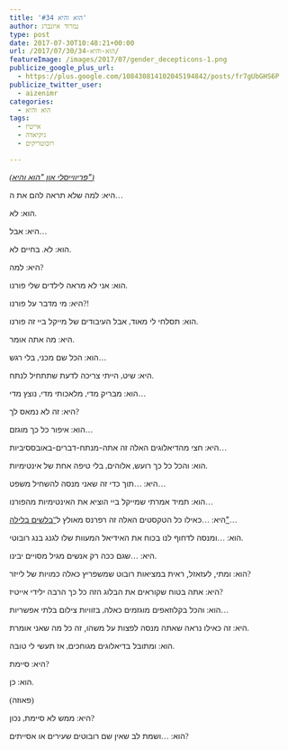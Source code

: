 ```yaml
---
title: 'הוא והיא #34'
author: נמרוד איזנברג
type: post
date: 2017-07-30T10:48:21+00:00
url: /2017/07/30/הוא-והיא-34/
featureImage: /images/2017/07/gender_decepticons-1.png
publicize_google_plus_url:
  - https://plus.google.com/108430814102045194842/posts/fr7gUbGHS6P
publicize_twitter_user:
  - aizenimr
categories:
  - הוא והיא
tags:
  - אייטיז
  - גיקיאדה
  - רובוטריקים

---
```

_[<span style="font-family:Liberation Serif, serif;"><span lang="en-US">(</span></span><span lang="he-IL">פריווייסלי און "הוא והיא"</span><span style="font-family:Liberation Serif, serif;"><span lang="en-US">)</span></span>][1]_

<span lang="he-IL">היא</span><span style="font-family:Liberation Serif, serif;"><span lang="en-US">: </span></span><span lang="he-IL">למה שלא תראה להם את ה</span><span style="font-family:Liberation Serif, serif;"><span lang="en-US">&#8230;</span></span>

<span lang="he-IL">הוא</span><span style="font-family:Liberation Serif, serif;"><span lang="en-US">: </span></span><span lang="he-IL">לא</span><span style="font-family:Liberation Serif, serif;"><span lang="en-US">.</span></span>

<span lang="he-IL">היא</span><span style="font-family:Liberation Serif, serif;"><span lang="en-US">: </span></span><span lang="he-IL">אבל</span><span style="font-family:Liberation Serif, serif;"><span lang="en-US">&#8230;</span></span>

<span lang="he-IL">הוא</span><span style="font-family:Liberation Serif, serif;"><span lang="en-US">: </span></span><span lang="he-IL">לא</span><span style="font-family:Liberation Serif, serif;"><span lang="en-US">. </span></span><span lang="he-IL">בחיים לא</span><span style="font-family:Liberation Serif, serif;"><span lang="en-US">.</span></span>

<span lang="he-IL">היא</span><span style="font-family:Liberation Serif, serif;"><span lang="en-US">: </span></span><span lang="he-IL">למה</span><span style="font-family:Liberation Serif, serif;"><span lang="en-US">?</span></span>

<span lang="he-IL">הוא</span><span style="font-family:Liberation Serif, serif;"><span lang="en-US">: </span></span><span lang="he-IL">אני לא מראה לילדים שלי פורנו</span><span style="font-family:Liberation Serif, serif;"><span lang="en-US">.</span></span>

<span lang="he-IL">היא</span><span style="font-family:Liberation Serif, serif;"><span lang="en-US">: </span></span><span lang="he-IL">מי מדבר על פורנו</span><span style="font-family:Liberation Serif, serif;"><span lang="en-US">?!</span></span>

<span lang="he-IL">הוא</span><span style="font-family:Liberation Serif, serif;"><span lang="en-US">: </span></span><span lang="he-IL">תסלחי לי מאוד</span><span style="font-family:Liberation Serif, serif;"><span lang="en-US">, </span></span><span lang="he-IL">אבל העיבודים של מייקל ביי זה פורנו</span><span style="font-family:Liberation Serif, serif;"><span lang="en-US">.</span></span>

<span lang="he-IL">היא</span><span style="font-family:Liberation Serif, serif;"><span lang="en-US">: </span></span><span lang="he-IL">מה אתה אומר</span><span style="font-family:Liberation Serif, serif;"><span lang="en-US">.</span></span>

<span lang="he-IL">הוא</span><span style="font-family:Liberation Serif, serif;"><span lang="en-US">: </span></span><span lang="he-IL">הכל שם מכני</span><span style="font-family:Liberation Serif, serif;"><span lang="en-US">, </span></span><span lang="he-IL">בלי רגש</span><span style="font-family:Liberation Serif, serif;"><span lang="en-US">&#8230;</span></span>

<span lang="he-IL">היא</span><span style="font-family:Liberation Serif, serif;"><span lang="en-US">: </span></span><span lang="he-IL">שיט</span><span style="font-family:Liberation Serif, serif;"><span lang="en-US">, </span></span><span lang="he-IL">הייתי צריכה לדעת שתתחיל לנתח</span><span style="font-family:Liberation Serif, serif;"><span lang="en-US">.</span></span>

<span lang="he-IL">הוא</span><span style="font-family:Liberation Serif, serif;"><span lang="en-US">: </span></span><span lang="he-IL">מבריק מדי</span><span style="font-family:Liberation Serif, serif;"><span lang="en-US">, </span></span><span lang="he-IL">מלאכותי מדי</span><span style="font-family:Liberation Serif, serif;"><span lang="en-US">, </span></span><span lang="he-IL">נוצץ מדי</span><span style="font-family:Liberation Serif, serif;"><span lang="en-US">&#8230;</span></span>

<span lang="he-IL">היא</span><span style="font-family:Liberation Serif, serif;"><span lang="en-US">: </span></span><span lang="he-IL">זה לא נמאס לך</span><span style="font-family:Liberation Serif, serif;"><span lang="en-US">?</span></span>

<span lang="he-IL">הוא</span><span style="font-family:Liberation Serif, serif;"><span lang="en-US">: </span></span><span lang="he-IL">איפור כל כך מוגזם</span><span style="font-family:Liberation Serif, serif;"><span lang="en-US">&#8230;</span></span>

<span lang="he-IL">היא</span><span style="font-family:Liberation Serif, serif;"><span lang="en-US">: </span></span><span lang="he-IL">חצי מהדיאלוגים האלה זה אתה-מנתח-דברים-באובססיביות</span><span style="font-family:Liberation Serif, serif;"><span lang="en-US">&#8230;</span></span>

<span lang="he-IL">הוא</span><span style="font-family:Liberation Serif, serif;"><span lang="en-US">: </span></span><span lang="he-IL">והכל כל כך רועש</span><span style="font-family:Liberation Serif, serif;"><span lang="en-US">, </span></span><span lang="he-IL">אלוהים</span><span style="font-family:Liberation Serif, serif;"><span lang="en-US">, </span></span><span lang="he-IL">בלי טיפה אחת של אינטימיות</span><span style="font-family:Liberation Serif, serif;"><span lang="en-US">.</span></span>

<span lang="he-IL">היא</span><span style="font-family:Liberation Serif, serif;"><span lang="en-US">: &#8230;</span></span><span lang="he-IL">תוך כדי זה שאני מנסה להשחיל משפט</span><span style="font-family:Liberation Serif, serif;"><span lang="en-US">&#8230;</span></span>

<span lang="he-IL">הוא</span><span style="font-family:Liberation Serif, serif;"><span lang="en-US">: </span></span><span lang="he-IL">תמיד אמרתי שמייקל ביי הוציא את האינטימיות מהפורנו</span><span style="font-family:Liberation Serif, serif;"><span lang="en-US">&#8230;</span></span>

<span lang="he-IL">היא</span><span style="font-family:Liberation Serif, serif;"><span lang="en-US">: &#8230;</span></span><span lang="he-IL">כאילו כל הטקסטים האלה זה רפרנס מאולץ ל</span>[<span style="font-family:Liberation Serif, serif;"><span lang="en-US">"</span></span><span lang="he-IL">בלשים בלילה"</span>][2]<span style="font-family:Liberation Serif, serif;"><span lang="en-US">&#8230;</span></span>

<span lang="he-IL">הוא</span><span style="font-family:Liberation Serif, serif;"><span lang="en-US">: &#8230;</span></span><span lang="he-IL">ומנסה לדחוף לנו בכוח את האידיאל המעוות שלו לגנג בנג רובוטי</span><span style="font-family:Liberation Serif, serif;"><span lang="en-US">.</span></span>

<span lang="he-IL">היא</span><span style="font-family:Liberation Serif, serif;"><span lang="en-US">: &#8230;</span></span><span lang="he-IL">שגם ככה רק אנשים מגיל מסויים יבינו</span><span style="font-family:Liberation Serif, serif;"><span lang="en-US">.</span></span>

<span lang="he-IL">הוא</span><span style="font-family:&quot;"><span lang="en-US">: </span></span><span lang="he-IL">ומתי, לעזאזל, ראית במציאות רובוט שמשפריץ כאלה כמויות של לייזר</span><span style="font-family:&quot;"><span lang="en-US">?</span></span>

<span lang="he-IL">היא</span><span style="font-family:Liberation Serif, serif;"><span lang="en-US">: </span></span><span lang="he-IL">אתה בטוח שקוראים את הבלוג הזה כל כך הרבה ילידי אייטיז</span><span style="font-family:Liberation Serif, serif;"><span lang="en-US">?</span></span>

<span lang="he-IL">הוא</span><span style="font-family:Liberation Serif, serif;"><span lang="en-US">: </span></span><span lang="he-IL">והכל בקלוזאפים מוגזמים כאלה</span><span style="font-family:Liberation Serif, serif;"><span lang="en-US">, </span></span><span lang="he-IL">בזוויות צילום בלתי אפשריות</span><span style="font-family:Liberation Serif, serif;"><span lang="en-US">&#8230;</span></span>

<span lang="he-IL">היא</span><span style="font-family:Liberation Serif, serif;"><span lang="en-US">: </span></span><span lang="he-IL">זה כאילו נראה שאתה מנסה לפצות על משהו, זה כל מה שאני אומרת</span><span style="font-family:Liberation Serif, serif;"><span lang="en-US">.</span></span>

<span lang="he-IL">הוא</span><span style="font-family:Liberation Serif, serif;"><span lang="en-US">: </span></span><span lang="he-IL">ומתובל בדיאלוגים מגוחכים</span><span style="font-family:Liberation Serif, serif;"><span lang="en-US">, </span></span><span lang="he-IL">אז תעשי לי טובה</span><span style="font-family:Liberation Serif, serif;"><span lang="en-US">.</span></span>

<span lang="he-IL">היא</span><span style="font-family:Liberation Serif, serif;"><span lang="en-US">: </span></span><span lang="he-IL">סיימת</span><span style="font-family:Liberation Serif, serif;"><span lang="en-US">?</span></span>

<span lang="he-IL">הוא</span><span style="font-family:Liberation Serif, serif;"><span lang="en-US">: </span></span><span lang="he-IL">כן</span><span style="font-family:Liberation Serif, serif;"><span lang="en-US">.</span></span>

<span style="font-family:Liberation Serif, serif;"><span lang="en-US">(</span></span><span lang="he-IL">פאוזה</span><span style="font-family:Liberation Serif, serif;"><span lang="en-US">)</span></span>

<span lang="he-IL">היא</span><span style="font-family:Liberation Serif, serif;"><span lang="en-US">: </span></span><span lang="he-IL">ממש לא סיימת</span><span style="font-family:Liberation Serif, serif;"><span lang="en-US">, </span></span><span lang="he-IL">נכון</span><span style="font-family:Liberation Serif, serif;"><span lang="en-US">?</span></span>

<span lang="he-IL">הוא</span><span style="font-family:Liberation Serif, serif;"><span lang="en-US">: &#8230;</span></span><span lang="he-IL">ושמת לב שאין שם רובוטים שעירים או אסייתים</span><span style="font-family:Liberation Serif, serif;"><span lang="en-US">?</span></span>

 [1]: /2017/07/28/%d7%94%d7%95%d7%90-%d7%95%d7%94%d7%99%d7%90-33/
 [2]: https://en.wikipedia.org/wiki/Moonlighting_(TV_series)